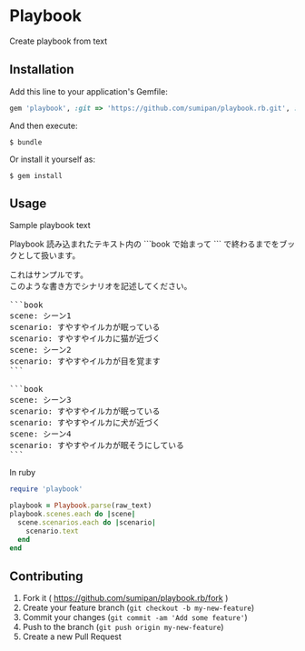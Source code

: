 # Playbook

Create playbook from text

## Installation

Add this line to your application's Gemfile:

```ruby
gem 'playbook', :git => 'https://github.com/sumipan/playbook.rb.git', :branch => 'master'
```

And then execute:

    $ bundle

Or install it yourself as:

    $ gem install

## Usage

Sample playbook text

Playbook 読み込まれたテキスト内の \```book で始まって \``` で終わるまでをブックとして扱います。

<pre>
これはサンプルです。
このような書き方でシナリオを記述してください。

```book
scene: シーン1
scenario: すやすやイルカが眠っている
scenario: すやすやイルカに猫が近づく
scene: シーン2
scenario: すやすやイルカが目を覚ます
```

```book
scene: シーン3
scenario: すやすやイルカが眠っている
scenario: すやすやイルカに犬が近づく
scene: シーン4
scenario: すやすやイルカが眠そうにしている
```
</pre>

In ruby

```ruby
require 'playbook'

playbook = Playbook.parse(raw_text)
playbook.scenes.each do |scene|
  scene.scenarios.each do |scenario|
    scenario.text
  end
end
```

## Contributing

1. Fork it ( https://github.com/sumipan/playbook.rb/fork )
2. Create your feature branch (`git checkout -b my-new-feature`)
3. Commit your changes (`git commit -am 'Add some feature'`)
4. Push to the branch (`git push origin my-new-feature`)
5. Create a new Pull Request
